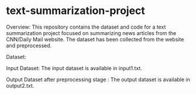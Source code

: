 # text-summarization-project

Overview:
This repository contains the dataset and code for a text summarization project focused on summarizing news articles from the CNN/Daily Mail website. The dataset has been collected from the website and preprocessed.


Dataset:


Input Dataset: The input dataset is available in input1.txt.


Output Dataset after preprocessing stage : The output dataset is available in output2.txt.
